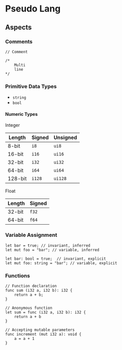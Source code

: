 # Pseudo Lang

## Aspects

### Comments

```
// Comment

/*
	Multi
	line
*/
```

### Primitive Data Types

-   `string`
-   `bool`

#### Numeric Types

Integer

| Length  | Signed | Unsigned |
| ------- | ------ | -------- |
| 8-bit   | `i8`   | `ui8`    |
| 16-bit  | `i16`  | `ui16`   |
| 32-bit  | `i32`  | `ui32`   |
| 64-bit  | `i64`  | `ui64`   |
| 128-bit | `i128` | `ui128`  |

Float

| Length | Signed |
| ------ | ------ |
| 32-bit | `f32`  |
| 64-bit | `f64`  |

### Variable Assignment

```
let bar = true; // invariant, inferred
let mut foo = "bar"; // variable, inferred

let bar: bool = true;  // invariant, explicit
let mut foo: string = "bar"; // variable, explicit
```

### Functions

```
// Function declaration
func sum (i32 a, i32 b): i32 {
	return a + b;
}

// Anonymous function
let sum = func (i32 a, i32 b): i32 {
	return a + b
}

// Accepting mutable parameters
func increment (mut i32 a): void {
	a = a + 1
}
```
